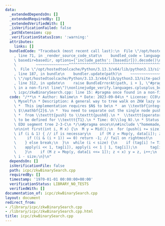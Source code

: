 ```yaml
---
data:
  _extendedDependsOn: []
  _extendedRequiredBy: []
  _extendedVerifiedWith: []
  _isVerificationFailed: false
  _pathExtension: cpp
  _verificationStatusIcon: ':warning:'
  attributes:
    links: []
  bundledCode: "Traceback (most recent call last):\n  File \"/opt/hostedtoolcache/Python/3.13.3/x64/lib/python3.13/site-packages/onlinejudge_verify/documentation/build.py\"\
    , line 71, in _render_source_code_stat\n    bundled_code = language.bundle(stat.path,\
    \ basedir=basedir, options={'include_paths': [basedir]}).decode()\n          \
    \         ~~~~~~~~~~~~~~~^^^^^^^^^^^^^^^^^^^^^^^^^^^^^^^^^^^^^^^^^^^^^^^^^^^^^^^^^^^^^^^^^^\n\
    \  File \"/opt/hostedtoolcache/Python/3.13.3/x64/lib/python3.13/site-packages/onlinejudge_verify/languages/cplusplus.py\"\
    , line 187, in bundle\n    bundler.update(path)\n    ~~~~~~~~~~~~~~^^^^^^\n  File\
    \ \"/opt/hostedtoolcache/Python/3.13.3/x64/lib/python3.13/site-packages/onlinejudge_verify/languages/cplusplus_bundle.py\"\
    , line 312, in update\n    raise BundleErrorAt(path, i + 1, \"#pragma once found\
    \ in a non-first line\")\nonlinejudge_verify.languages.cplusplus_bundle.BundleErrorAt:\
    \ icpc/zkwBinarySearch.cpp: line 15: #pragma once found in a non-first line\n"
  code: "/**\n * Author: Nalime\n * Date: 2023-09-04\n * License: CC0\n * Source:\
    \ Myself\n * Description: A general way to tree walk on ZKW lazy segment tree.\n\
    \ *  This implementation requires $N$ to be\n *  an \\textbf{integral power of}\
    \ $\\mathbf{2}$.\n *  You need to separate out the single node pushdown logic\n\
    \ *  from \\texttt{push} to \\texttt{push0}.\n *  \\texttt{operator<} also needs\
    \ to be defined for \\texttt{T1}.\n * Time: O(\\log N).\n * Status: AC on Codeforces\
    \ EDU segment tree 2-3-C\n */\n#pragma once\n\n#include \"homemade/segmentTreeLazy.h\"\
    \n\nint first(int i, M x) {\n  M y = Mid();\n  for (push(i += size);; i >>= 1)\
    \ if (i & 1) { // if is necessary\n    if (M z = Mop(y, data[i]); z < x) {\n \
    \     if ((i & (i + 1)) == 0) return -1; // fail on rightmost\n      y = z, i++;\n\
    \    } else break;\n  }\n  while (i < size) {\n    if (tag[i] != Tid()) {\n  \
    \    apply(i << 1, tag[i]), apply(i << 1 | 1, tag[i]);\n      tag[i] = Tid();\n\
    \    }\n    if (M z = Mop(y, data[i <<= 1]); z < x) y = z, i++;\n  }\n  return\
    \ i - size;\n}\n"
  dependsOn: []
  isVerificationFile: false
  path: icpc/zkwBinarySearch.cpp
  requiredBy: []
  timestamp: '1970-01-01 00:00:00+00:00'
  verificationStatus: LIBRARY_NO_TESTS
  verifiedWith: []
documentation_of: icpc/zkwBinarySearch.cpp
layout: document
redirect_from:
- /library/icpc/zkwBinarySearch.cpp
- /library/icpc/zkwBinarySearch.cpp.html
title: icpc/zkwBinarySearch.cpp
---
```

